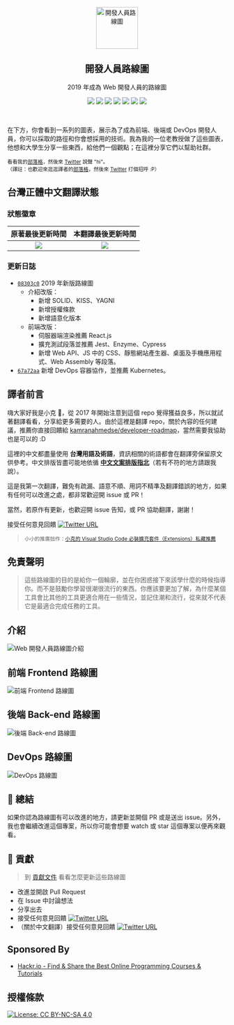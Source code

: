 <p align="center">
  <a href="http://github.com/goodjack/developer-roadmap-chinese">
    <img src="https://i.imgur.com/Uid1O3A.png" alt="開發人員路線圖" width="96" height="96">
  </a>
  <h2 align="center">開發人員路線圖</h2>
  <p align="center">2019 年成為 Web 開發人員的路線圖</p>
  <p align="center">
    <a href="https://github.com/goodjack/developer-roadmap-chinese#-introduction"><img src="https://img.shields.io/badge/中文路線圖-2019-yellowgreen.svg"/></a>
    <a href="https://github.com/goodjack/developer-roadmap-chinese/releases"><img src="https://img.shields.io/badge/中文路線圖-舊版-yellow.svg"/></a>
    <a href="https://twitter.com/home?status=%E9%96%8B%E7%99%BC%E4%BA%BA%E5%93%A1%E8%B7%AF%E7%B7%9A%E5%9C%96%20by%20%40kamranahmedse%0A%E5%8F%B0%E7%81%A3%E6%AD%A3%E9%AB%94%E4%B8%AD%E6%96%87%E7%BF%BB%E8%AD%AF%20by%20%40littlegoodjack%0Ahttps%3A//github.com/goodjack/developer-roadmap-chinese"><img src="https://img.shields.io/badge/Twitter-發推-blue.svg"/></a>
    <a href="https://www.facebook.com/sharer/sharer.php?u=https%3A//github.com/goodjack/developer-roadmap-chinese"><img src="https://img.shields.io/badge/Facebook-分享-blue.svg"/></a>
    <a href="http://www.plurk.com/?status=https%3A//github.com/goodjack/developer-roadmap-chinese"><img src="https://img.shields.io/badge/Plurk-發噗-orange.svg"/></a>
    <a href="https://twitter.com/kamranahmedse"><img src="https://img.shields.io/badge/內容回饋-@kamranahmedse-blue.svg" /></a>
    <a href="https://twitter.com/littlegoodjack"><img src="https://img.shields.io/badge/翻譯回饋-@littlegoodjack-blue.svg" /></a>
  </p>
  <br>
</p>

在下方，你會看到一系列的圖表，展示為了成為前端、後端或 DevOps 開發人員，你可以採取的路徑和你會想採用的技術。我為我的一位老教授做了這些圖表，他想和大學生分享一些東西，給他們一個觀點；在這裡分享它們以幫助社群。

<sub>看看我的[部落格](http://kamranahmed.info)，然後來 [Twitter](https://twitter.com/kamranahmedse) 說聲 "hi"。</sub><br>
<sub>（譯註：也歡迎來逛逛譯者的[部落格](http://goodjack.blogspot.com/)，然後來 [Twitter](https://twitter.com/littlegoodjack) 打個招呼 :P）</sub>

## 台灣正體中文翻譯狀態

### 狀態徽章

| 原著最後更新時間 | 本翻譯最後更新時間 |
| :-----------: | :-------------: |
| [![](https://img.shields.io/github/last-commit/kamranahmedse/developer-roadmap.svg?style=for-the-badge)](https://github.com/kamranahmedse/developer-roadmap) | [![](https://img.shields.io/github/last-commit/goodjack/developer-roadmap-chinese.svg?style=for-the-badge)](https://github.com/goodjack/developer-roadmap-chinese)

### 更新日誌
* [`08303c0`](https://github.com/kamranahmedse/developer-roadmap/tree/08303c062316bd3c903dcbd4d38cf31ca1b705bc) 2019 年新版路線圖
    * 介紹改版：
        * 新增 SOLID、KISS、YAGNI
        * 新增授權條款
        * 新增語意化版本
    * 前端改版：
        * 伺服器端渲染推薦 React.js
        * 擴充測試段落並推薦 Jest、Enzyme、Cypress
        * 新增 Web API、JS 中的 CSS、靜態網站產生器、桌面及手機應用程式、Web Assembly 等段落。
* [`67a72aa`](https://github.com/kamranahmedse/developer-roadmap/commit/67a72aab113e79c11e292ada394606f079f6a263) 新增 DevOps 容器協作，並推薦 Kubernetes。

## 譯者前言
嗨大家好我是小克 👋，從 2017 年開始注意到這個 repo 覺得獲益良多，所以就試著翻譯看看，分享給更多需要的人。由於這裡是翻譯 repo，關於內容的任何建議，推薦你直接回饋給 [kamranahmedse/developer-roadmap](https://github.com/kamranahmedse/developer-roadmap)，當然需要我協助也是可以的 :D

這裡的中文都盡量使用 **台灣用語及術語**，資訊相關的術語都會在翻譯旁保留原文供參考。中文排版皆盡可能地依循 [**中文文案排版指北**](https://github.com/sparanoid/chinese-copywriting-guidelines)（若有不符的地方請跟我說）。

這是我第一次翻譯，難免有疏漏、語意不順、用詞不精準及翻譯錯誤的地方，如果有任何可以改進之處，都非常歡迎開 issue 或 PR！

當然，若原作有更新，也歡迎開 issue 告知，或 PR 協助翻譯，謝謝！

接受任何意見回饋 [![Twitter URL](https://img.shields.io/twitter/url/https/twitter.com/littlegoodjack.svg?style=social&label=Follow%20@littlegoodjack)](https://twitter.com/littlegoodjack)

> <sub>小小的推廣拙作：[小克的 Visual Studio Code 必裝擴充套件（Extensions）私藏推薦](http://goodjack.blogspot.com/2018/03/visual-studio-code-extensions.html)</sub>

## 免責聲明
> 這些路線圖的目的是給你一個輪廓，並在你困惑接下來該學什麼的時候指導你。而不是鼓勵你學習很潮很流行的東西。你應該要更加了解，為什麼某個工具會比其他的工具更適合用在一些情況，並記住潮和流行，從來就不代表它是最適合完成任務的工具。

## 介紹

![Web 開發人員路線圖介紹](./chinese-version/images/intro.png)

## 前端 Frontend 路線圖

![前端 Frontend 路線圖](./chinese-version/images/frontend.png)

## 後端 Back-end 路線圖

![後端 Back-end 路線圖](./chinese-version/images/backend.png)

## DevOps 路線圖

![DevOps 路線圖](./chinese-version/images/devops.png)

## 🚦 總結

如果你認為路線圖有可以改進的地方，請更新並開個 PR 或是送出 issue。另外，我也會繼續改進這個專案，所以你可能會想要 watch 或 star 這個專案以便再來觀看。

## 🙌 貢獻

> 到 [貢獻文件](./contributing.md) 看看怎麼更新這些路線圖

- 改進並開啟 Pull Request
- 在 Issue 中討論想法
- 分享出去
- 接受任何意見回饋 [![Twitter URL](https://img.shields.io/twitter/url/https/twitter.com/kamranahmedse.svg?style=social&label=Follow%20%40kamranahmedse)](https://twitter.com/kamranahmedse)
- （關於中文翻譯）接受任何意見回饋 [![Twitter URL](https://img.shields.io/twitter/url/https/twitter.com/littlegoodjack.svg?style=social&label=Follow%20@littlegoodjack)](https://twitter.com/littlegoodjack)

## Sponsored By

- [Hackr.io - Find & Share the Best Online Programming Courses & Tutorials](https://hackr.io)

## 授權條款


[![License: CC BY-NC-SA 4.0](https://img.shields.io/badge/License-CC%20BY--NC--SA%204.0-lightgrey.svg)](https://creativecommons.org/licenses/by-nc-sa/4.0/)
